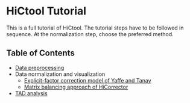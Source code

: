# HiCtool Tutorial

This is a full tutorial of HiCtool. The tutorial steps have to be followed in sequence. At the normalization step, choose the preferred method.

## Table of Contents

- [Data preprocessing]()
- Data normalization and visualization
  - [Explicit-factor correction model of Yaffe and Tanay]()
  - [Matrix balancing approach of HiCorrector]()
- [TAD analysis]()

